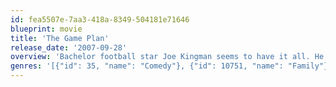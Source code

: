 ```yaml
---
id: fea5507e-7aa3-418a-8349-504181e71646
blueprint: movie
title: 'The Game Plan'
release_date: '2007-09-28'
overview: 'Bachelor football star Joe Kingman seems to have it all. He is wealthy and carefree, and his team is on the way to capturing a championship. Suddenly, he is tackled by some unexpected news: He has a young daughter, the result of a last fling with his ex-wife. Joe must learn to balance his personal and professional lives with the needs of his child.'
genres: '[{"id": 35, "name": "Comedy"}, {"id": 10751, "name": "Family"}]'
---
```


